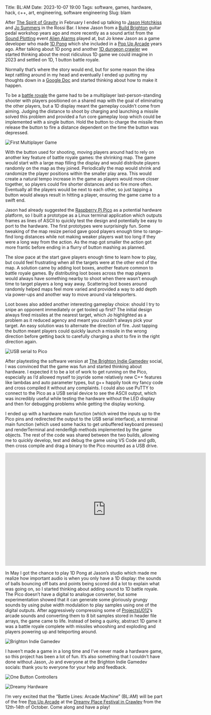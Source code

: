 Title: BL:AM
Date: 2023-10-07 19:00
Tags: software, games, hardware, hack, c++, art, engineering, software engineering
Slug: blam

After [The Spirit of Gravity](https://spiritofgravity.com/) in February I ended up talking to [Jason Hotchkiss](https://hotchk155.blogspot.com/) and [Jo Summers](https://twitter.com/profaniti) in the Rossi Bar. I knew Jason from a [Build Brighton](https://buildbrighton.com/) guitar pedal workshop years ago and more recently as a sound artist from the [Sound Plotting](https://soundartbrighton.com/productions/sound-plotting/) event [Alien Alarms](https://alienalarms.bandcamp.com/) played at, but Jo knew Jason as a game developer who made [1D Pong](https://www.youtube.com/watch?v=b7CsDeUTwxM) which she included in a [Pop Up Arcade](https://twitter.com/pressfiretowin) years ago. After talking about 1D pong and another [1D dungeon crawler](https://www.aipanic.com/projects/wobbler) we started thinking about the most ridiculous 1D game we could imagine in 2023 and settled on 1D, 1 button battle royale.

Normally that’s where the story would end, but for some reason the idea kept rattling around in my head and eventually I ended up putting my thoughts down in a [Google Doc](https://docs.google.com/document/d/17NDLoDa17drcMevKgGfAccfIcZB-v6BC2UhEinW_hpQ/edit?usp=sharing) and started thinking about how to make it happen.

To be a [battle royale](https://en.wikipedia.org/wiki/Battle_royale_game) the game had to be a multiplayer last-person-standing shooter with players positioned on a shared map with the goal of eliminating the other players, but a 1D display meant the gameplay couldn’t come from aiming. Judging the distance to shoot by charging and launching a missile solved this problem and provided a fun core gameplay loop which could be implemented with a single button. Hold the button to charge the missile then release the button to fire a distance dependent on the time the button was depressed.

![First Multiplayer Game](https://jimpurbrick.com/media/blam/first_multiplayer.png "First Multiplayer Game")

With the button used for shooting, moving players around had to rely on another key feature of battle royale games: the shrinking map. The game would start with a large map filling the display and would distribute players randomly on the map as they joined. Periodically the map would shrink and randomize the player positions within the smaller play area. This would create a natural tempo increase in the game as players would move closer together, so players could fire shorter distances and so fire more often. Eventually all the players would be next to each other, so just tapping a button would always result in hitting a player, ensuring the game came to a swift end.

Jason had already suggested the [Raspberry Pi Pico](https://www.raspberrypi.com/products/raspberry-pi-pico/) as a potential hardware platform, so I built a prototype as a Linux terminal application which outputs frames as lines of ASCII to quickly test the design and potentially be easy to port to the hardware. The first prototypes were surprisingly fun. Some tweaking of the map resize period gave good players enough time to range-find long distances while not making weaker players wait too long if they were a long way from the action. As the map got smaller the action got more frantic before ending in a flurry of button mashing as planned.

The slow pace at the start gave players enough time to learn how to play, but could feel frustrating when all the targets were at the other end of the map. A solution came by adding loot boxes, another feature common to battle royale games. By distributing loot boxes across the map players would always have something nearby to shoot when there wasn’t enough time to target players a long way away. Scattering loot boxes around randomly helped maps feel more varied and provided a way to add depth via power-ups and another way to move around via teleporters.

Loot boxes also added another interesting gameplay choice: should I try to snipe an opponent immediately or get tooled up first? The initial design always fired missiles at the nearest target, which Jo highlighted as a problem as it reduced agency and meant you couldn’t always pick your target. An easy solution was to alternate the direction of fire. Just tapping the button meant players could quickly launch a missile in the wrong direction before getting back to carefully charging a shot to fire in the right direction again.

![USB serial to Pico](https://jimpurbrick.com/media/blam/putty_pico.png "USB serial to Pico")

After playtesting the software version at [The Brighton Indie Gamedev](https://www.meetup.com/brighton-indie-gamedev_events/) social, I was convinced that the game was fun and started thinking about hardware. I expected it to be a lot of work to get running on the Pico, especially as I’d allowed myself to joyride some relatively new C++ features like lambdas and auto parameter types, but g++ happily took my fancy code and cross compiled it without any complaints. I could also use PuTTY to connect to the Pico as a USB serial device to see the ASCII output, which was incredibly useful while testing the hardware without the LED display and then for debugging problems while getting the display working.

I ended up with a hardware main function (which wired the inputs up to the Pico pins and redirected the output to the USB serial interface), a terminal main function (which used some hacks to get unbuffered keyboard presses) and renderTerminal and renderRgb methods implemented by the game objects. The rest of the code was shared between the two builds, allowing me to quickly develop, test and debug the game using VS Code and gdb, then cross compile and drag a binary to the Pico mounted as a USB drive.

<div class="flex-video"><iframe width="640" height="360"
src="https://www.youtube.com/embed/lnvEGkbQg2w?feature=player_detailpage"
frameborder="0" allowfullscreen></iframe></div>

In May I got the chance to play 1D Pong at Jason’s studio which made me realize how important audio is when you only have a 1D display: the sounds of balls bouncing off bats and points being scored did a lot to explain what was going on, so I started thinking about adding sound to 1D battle royale. The Pico doesn’t have a digital to analogue converter, but some experimentation showed that it can generate some gloriously grungy sounds by using pulse width modulation to play samples using one of the digital outputs. After aggressively compressing some of [ProjectsU012](https://freesound.org/people/ProjectsU012/)’s arcade sounds and converting them to 8 bit samples stored in header file arrays, the game came to life. Instead of being a quirky, abstract 1D game it was a battle royale complete with missiles whooshing and exploding and players powering up and teleporting around.

![Brighton Indie Gamedev](https://jimpurbrick.com/media/blam/brighton_indie_gamedev.jpg "Brighton Indie Gamedev")

I haven’t made a game in a long time and I’ve never made a hardware game, so this project has been a lot of fun. It’s also something that I couldn’t have done without Jason, Jo and everyone at the Brighton Indie Gamedev socials: thank you to everyone for your help and feedback.

![One Button Controllers](https://jimpurbrick.com/media/blam/blam_controllers.jpg "One Button Controllers")

![Dreamy Hardware](https://jimpurbrick.com/media/blam/dream_hardware.jpg "Dreamy Hardware")

I’m very excited that the “Battle Lines: Arcade Machine” (BL:AM) will be part of the free [Pop Up Arcade](https://dreamy-place.com/pop-up-arcade-at-dreamy-place/) at the [Dreamy Place Festival in Crawley](https://dreamy-place.com/events/crawley/) from the 12th-14th of October. Come along and have a play!